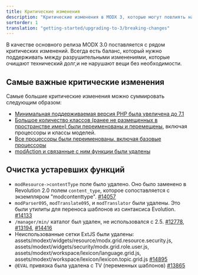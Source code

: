 ```yaml
---
title: Критические изменения
description: "Критические изменения в MODX 3, которые могут повлиять на обновления и пакеты сайта."
sortorder: 1
translation: "getting-started/upgrading-to-3/breaking-changes"
---
```


В качестве основного релиза MODX 3.0 поставляется с рядом критических изменений. Всегда есть баланс, который нужно поддерживать между разрушительными изменениями, которые очищают технический долг,и не нарушают вещи без необходимости.

## Самые важные критические изменения

Самые большие критические изменения можно суммировать следующим образом:

-   [Минимальная поддерживаемая версия PHP была увеличена до 7.1](getting-started/maintenance/upgrading/3.0/requirements)
-   [Большое количество классов (ранее не размещенных в пространстве имен) были переименованы и перемещены](getting-started/maintenance/upgrading/3.0/class-names), включая процессоры и классы моделей.
-   [Все процессоры были переименованы, включая базовые процессоры](getting-started/upgrading-to-3.0/processors)
-   [modAction и связанные с ним функции были удалены](getting-started/upgrading-to-3.0/actions)

## Очистка устаревших функций

-   `modResource->contentType` поле было удалено. Оно было заменено в Revolution 2.0 полем `content_type`, которое сопоставляется с экземпляром "modcontenttype". [#14057](https://github.com/modxcms/revolution/pull/14057)
-   `modParser095`, `modTranslate095`, и `modTranslator` были удалены. Это были утилиты для переноса шаблонов из синтаксиса Evolution. [#14133](https://github.com/modxcms/revolution/pull/14133)
-   `/manager/min/` каталог был удален, не использовался с 2.5. [#12778](https://github.com/modxcms/revolution/pull/12778), [#13194](https://github.com/modxcms/revolution/pull/13194), [#14416](https://github.com/modxcms/revolution/pull/14416)
-   Неиспользованные сетки ExtJS были удалены: assets/modext/widgets/resource/modx.grid.resource.security.js, assets/modext/widgets/security/modx.grid.role.user.js, assets/modext/workspace/lexicon/language.grid.js, assets/modext/workspace/lexicon/lexicon.topic.grid.js [#14895](https://github.com/modxcms/revolution/pull/14895)
-   `@EVAL` привязка была удалена с TV (переменных шаблонов) [#13865](https://github.com/modxcms/revolution/pull/13865)
